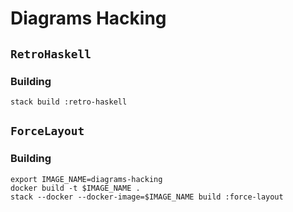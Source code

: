 # Diagrams Hacking

## `RetroHaskell`

### Building

```
stack build :retro-haskell
```

## `ForceLayout`

### Building

```
export IMAGE_NAME=diagrams-hacking
docker build -t $IMAGE_NAME .
stack --docker --docker-image=$IMAGE_NAME build :force-layout
```

